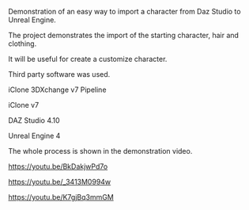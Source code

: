 Demonstration of an easy way to import a character from Daz Studio to Unreal Engine.

The project demonstrates the import of the starting character, hair and clothing. 

It will be useful for create a customize character.

Third party software was used.

iClone 3DXchange v7 Pipeline

iClone v7

DAZ Studio 4.10

Unreal Engine 4

The whole process is shown in the demonstration video.

https://youtu.be/BkDakjwPd7o

https://youtu.be/_3413M0994w

https://youtu.be/K7gjBq3mmGM
